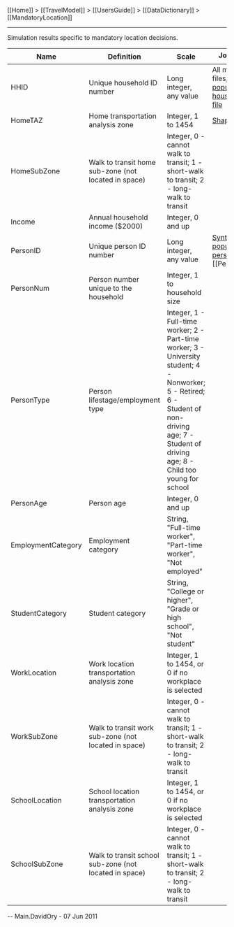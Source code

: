 [[Home]] > [[TravelModel]] > [[UsersGuide]] > [[DataDictionary]] > [[MandatoryLocation]]

----
Simulation results specific to mandatory location decisions.

| Name | Definition | Scale | Join with  |
|---|---|---|---|
| HHID | Unique household ID number | Long integer, any value | All model files,[synthetic population household file](PopSynHousehold) |
| HomeTAZ | Home transportation analysis zone | Integer, 1 to 1454 | [Shape file](http://opendata.mtc.ca.gov/datasets/travel-analysis-zones) |
| HomeSubZone | Walk to transit home sub-zone (not located in space) | Integer, 0 - cannot walk to transit; 1 - short-walk to transit; 2 - long-walk to transit | |
| Income | Annual household income ($2000) | Integer, 0 and up | |
| PersonID | Unique person ID number | Long integer, any value | [Synthetic population person file](PopSynPerson), [[Person]] |
| PersonNum | Person number unique to the household | Integer, 1 to household size | |
| PersonType | Person lifestage/employment type | Integer, 1 - Full-time worker; 2 - Part-time worker; 3 - University student; 4 - Nonworker; 5 - Retired; 6 - Student of non-driving age; 7 - Student of driving age; 8 - Child too young for school | |
| PersonAge | Person age | Integer, 0 and up | |
| EmploymentCategory | Employment category | String, "Full-time worker", "Part-time worker", "Not employed" | |
| StudentCategory | Student category | String, "College or higher", "Grade or high school", "Not student" | |
| WorkLocation | Work location transportation analysis zone | Integer, 1 to 1454, or 0 if no workplace is selected | |
| WorkSubZone | Walk to transit work sub-zone (not located in space) | Integer, 0 - cannot walk to transit; 1 - short-walk to transit; 2 - long-walk to transit | |
| SchoolLocation | School location transportation analysis zone | Integer, 1 to 1454, or 0 if no workplace is selected | |
| SchoolSubZone | Walk to transit school sub-zone (not located in space) | Integer, 0 - cannot walk to transit; 1 - short-walk to transit; 2 - long-walk to transit | |
 

-- Main.DavidOry - 07 Jun 2011